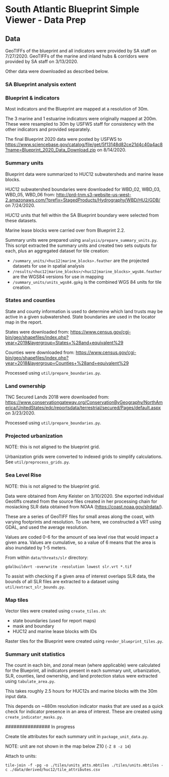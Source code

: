 # South Atlantic Blueprint Simple Viewer - Data Prep

## Data

GeoTIFFs of the blueprint and all indicators were provided by SA staff on 7/27/2020.
GeoTIFFs of the marine and inland hubs & corridors were provided by SA staff on 3/13/2020.

Other data were downloaded as described below.

### SA Blueprint analysis extent

### Blueprint & indicators

Most indicators and the Blueprint are mapped at a resolution of 30m.

The 3 marine and 1 estuarine indicators were originally mapped at 200m. These were
resampled to 30m by USFWS staff for consistency with the other indicators and provided separately.

The final Blueprint 2020 data were posted by USFWS to https://www.sciencebase.gov/catalog/file/get/5f13148d82ce21d4c40a4ac8?name=Blueprint_2020_Data_Download.zip
on 8/14/2020.

### Summary units

Blueprint data were summarized to HUC12 subwatersheds and marine lease blocks.

HUC12 subwatershed boundaries were downloaded for WBD_02, WBD_03, WBD_05, WBD_06 from: http://prd-tnm.s3-website-us-west-2.amazonaws.com/?prefix=StagedProducts/Hydrography/WBD/HU2/GDB/
on 7/24/2020.

HUC12 units that fell within the SA Blueprint boundary were selected from these datasets.

Marine lease blocks were carried over from Blueprint 2.2.

Summary units were prepared using `analysis/prepare_summary_units.py`. This script extracted the summary units and created two sets outputs for each, plus an aggregated
dataset for tile creation:

-   `/summary_units/<huc12|marine_blocks>.feather` are the projected datasets for use in spatial analysis
-   `/results/<huc12|marine_blocks>/<huc12|marine_blocks>_wgs84.feather` are the WGS84 versions for use in mapping
-   `/summary_units/units_wgs84.gpkg` is the combined WGS 84 units for tile creation.

### States and counties

State and county information is used to determine which land trusts may be active
in a given subwatershed. State boundaries are used in the locator map in the report.

States were downloaded from: https://www.census.gov/cgi-bin/geo/shapefiles/index.php?year=2019&layergroup=States+%28and+equivalent%29

Counties were downloaded from: https://www.census.gov/cgi-bin/geo/shapefiles/index.php?year=2018&layergroup=Counties+%28and+equivalent%29

Processed using `util/prepare_boundaries.py`.

### Land ownership

TNC Secured Lands 2018 were downloaded from: https://www.conservationgateway.org/ConservationByGeography/NorthAmerica/UnitedStates/edc/reportsdata/terrestrial/secured/Pages/default.aspx
on 3/23/2020.

Processed using `util/prepare_boundaries.py`.

### Projected urbanization

NOTE: this is not aligned to the blueprint grid.

Urbanization grids were converted to indexed grids to simplify calculations. See `util/preprocess_grids.py`.

### Sea Level Rise

NOTE: this is not aligned to the blueprint grid.

Data were obtained from Amy Keister on 3/10/2020. She exported individual
Geotiffs created from the source files created in her processing chain for
mosiacking SLR data obtained from NOAA (https://coast.noaa.gov/slrdata/).

These are a series of GeoTIFF files
for small areas along the coast, with varying footprints and resolution. To use
here, we constructed a VRT using GDAL, and used the average resolution.

Values are coded 0-6 for the amount of sea level rise that would impact a given
area. Values are cumulative, so a value of 6 means that the area is also
inundated by 1-5 meters.

From within `data/threats/slr` directory:

```
gdalbuildvrt -overwrite -resolution lowest slr.vrt *.tif
```

To assist with checking if a given area of interest overlaps SLR data, the
bounds of all SLR files are extracted to a dataset using
`util/extract_slr_bounds.py`.

### Map tiles

Vector tiles were created using `create_tiles.sh`:

-   state boundaries (used for report maps)
-   mask and boundary
-   HUC12 and marine lease blocks with IDs

Raster tiles for the Blueprint were created using `render_blueprint_tiles.py`.

### Summary unit statistics

The count in each bin, and zonal mean (where applicable) were calculated for the
Blueprint, all indicators present in each summary unit, urbanization, SLR, counties,
land ownership, and land protection status were extracted using `tabulate_area.py`.

This takes roughly 2.5 hours for HUC12s and marine blocks with the 30m input data.

This depends on ~480m resolution indicator masks that are used as a quick check
for indicator presence in an area of interest. These are created using
`create_indicator_masks.py`.

################ In progress

Create tile attributes for each summary unit in `package_unit_data.py`.

NOTE: unit are not shown in the map below Z10 (`-Z 8 -z 14`)

Attach to units:

```
tile-join -f -pg -o ./tiles/units_atts.mbtiles ./tiles/units.mbtiles -c ./data/derived/huc12/tile_attributes.csv
```
